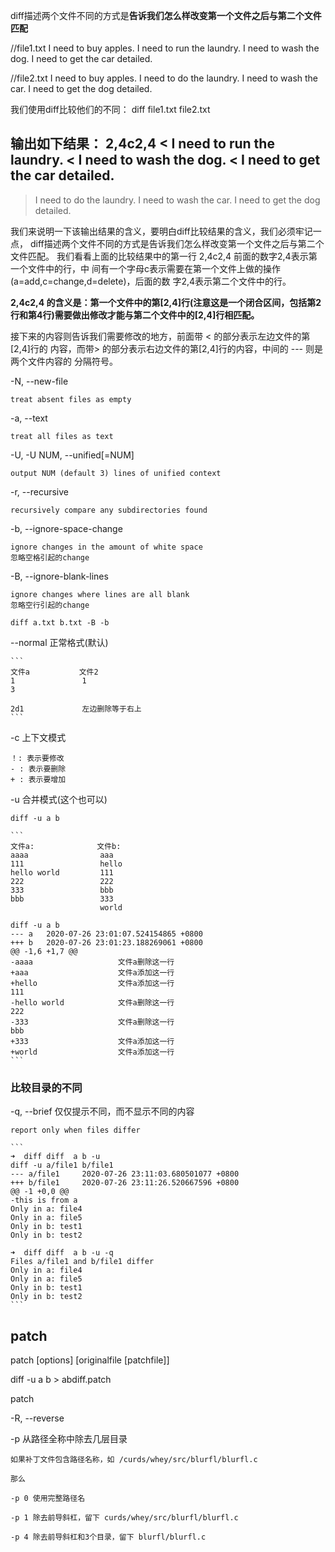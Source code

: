 diff描述两个文件不同的方式是**告诉我们怎么样改变第一个文件之后与第二个文件匹配**

//file1.txt
I need to buy apples.
I need to run the laundry.
I need to wash the dog.
I need to get the car detailed.

//file2.txt
I need to buy apples.
I need to do the laundry.
I need to wash the car.
I need to get the dog detailed.

我们使用diff比较他们的不同：
diff file1.txt file2.txt

输出如下结果：
2,4c2,4
< I need to run the laundry.
< I need to wash the dog.
< I need to get the car detailed.
---
> I need to do the laundry.
> I need to wash the car.
> I need to get the dog detailed.

我们来说明一下该输出结果的含义，要明白diff比较结果的含义，我们必须牢记一点，
diff描述两个文件不同的方式是告诉我们怎么样改变第一个文件之后与第二个文件匹配。
我们看看上面的比较结果中的第一行 2,4c2,4 前面的数字2,4表示第一个文件中的行，中
间有一个字母c表示需要在第一个文件上做的操作(a=add,c=change,d=delete)，后面的数
字2,4表示第二个文件中的行。

**2,4c2,4 的含义是：第一个文件中的第[2,4]行(注意这是一个闭合区间，包括第2行和第4行)需要做出修改才能与第二个文件中的[2,4]行相匹配。**

接下来的内容则告诉我们需要修改的地方，前面带 < 的部分表示左边文件的第[2,4]行的
内容，而带> 的部分表示右边文件的第[2,4]行的内容，中间的 --- 则是两个文件内容的
分隔符号。


-N, --new-file

    treat absent files as empty

-a, --text

    treat all files as text

-U, -U NUM, --unified[=NUM]

    output NUM (default 3) lines of unified context

-r, --recursive

    recursively compare any subdirectories found

-b, --ignore-space-change

    ignore changes in the amount of white space
    忽略空格引起的change

-B, --ignore-blank-lines

    ignore changes where lines are all blank
    忽略空行引起的change
    
    diff a.txt b.txt -B -b


--normal 正常格式(默认)

    ```
    文件a           文件2
    1               1
    3               

    2d1             左边删除等于右上
    ```

-c 上下文模式

    ！: 表示要修改
    - : 表示要删除
    + : 表示要增加

-u 合并模式(这个也可以)

    diff -u a b

    ```
    文件a:              文件b:
    aaaa                aaa
    111                 hello
    hello world         111
    222                 222
    333                 bbb
    bbb                 333
                        world

    diff -u a b
    --- a   2020-07-26 23:01:07.524154865 +0800
    +++ b   2020-07-26 23:01:23.188269061 +0800
    @@ -1,6 +1,7 @@
    -aaaa                   文件a删除这一行
    +aaa                    文件a添加这一行
    +hello                  文件a添加这一行
    111
    -hello world            文件a删除这一行
    222
    -333                    文件a删除这一行
    bbb
    +333                    文件a添加这一行
    +world                  文件a添加这一行
    ```

### 比较目录的不同

-q, --brief 仅仅提示不同，而不显示不同的内容

    report only when files differ

    ```
    ➜  diff diff  a b -u
    diff -u a/file1 b/file1
    --- a/file1     2020-07-26 23:11:03.680501077 +0800
    +++ b/file1     2020-07-26 23:11:26.520667596 +0800
    @@ -1 +0,0 @@
    -this is from a
    Only in a: file4
    Only in a: file5
    Only in b: test1
    Only in b: test2

    ➜  diff diff  a b -u -q
    Files a/file1 and b/file1 differ
    Only in a: file4
    Only in a: file5
    Only in b: test1
    Only in b: test2
    ```

## patch

patch [options] [originalfile [patchfile]]


diff -u a b > abdiff.patch

patch 


-R, --reverse


-p 从路径全称中除去几层目录

    如果补丁文件包含路径名称，如 /curds/whey/src/blurfl/blurfl.c

    那么

    -p 0 使用完整路径名

    -p 1 除去前导斜杠，留下 curds/whey/src/blurfl/blurfl.c 

    -p 4 除去前导斜杠和3个目录，留下 blurfl/blurfl.c 




